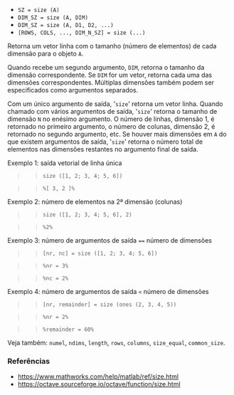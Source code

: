 - `SZ = size (A)`
- `DIM_SZ = size (A, DIM)`
- `DIM_SZ = size (A, D1, D2, ...)`
- `[ROWS, COLS, ..., DIM_N_SZ] = size (...)`

Retorna um vetor linha com o tamanho (número de elementos) de cada dimensão
para o objeto `A`.

Quando recebe um segundo argumento, `DIM`, retorna o tamanho da dimensão
correspondente. Se `DIM` for um vetor, retorna cada uma das dimensões
correspondentes. Múltiplas dimensões também podem ser especificados como
argumentos separados.

Com um único argumento de saída, '`size`' retorna um vetor linha. Quando
chamado com vários argumentos de saída, '`size`' retorna o tamanho de dimensão
`N` no enésimo argumento. O número de linhas, dimensão 1, é retornado no
primeiro argumento, o número de colunas, dimensão 2, é retornado no segundo
argumento, etc. Se houver mais dimensões em `A` do que existem argumentos de
saída, '`size`' retorna o número total de elementos nas dimensões restantes no
argumento final de saída.

Exemplo 1: saída vetorial de linha única

> > `size ([1, 2; 3, 4; 5, 6])`

> > `%[ 3, 2 ]%`

Exemplo 2: número de elementos na 2ª dimensão (colunas)

> > `size ([1, 2; 3, 4; 5, 6], 2)`

> > `%2%`

Exemplo 3: número de argumentos de saída `==` número de dimensões

> > `[nr, nc] = size ([1, 2; 3, 4; 5, 6])`

> > `%nr = 3%`

> > `%nc = 2%`

Exemplo 4: número de argumentos de saída `<` número de dimensões

> > `[nr, remainder] = size (ones (2, 3, 4, 5))`

> > `%nr = 2%`

> > `%remainder = 60%`

Veja também: `numel`, `ndims`, `length`, `rows`, `columns`, `size_equal`,
`common_size`.

### Referências

- https://www.mathworks.com/help/matlab/ref/size.html
- https://octave.sourceforge.io/octave/function/size.html
